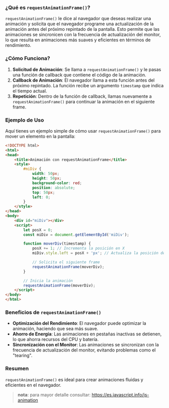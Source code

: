 ### ¿Qué es `requestAnimationFrame()`?

`requestAnimationFrame()` le dice al navegador que deseas realizar una animación y solicita que el navegador programe una actualización de la animación antes del próximo repintado de la pantalla. Esto permite que las animaciones se sincronicen con la frecuencia de actualización del monitor, lo que resulta en animaciones más suaves y eficientes en términos de rendimiento.

### ¿Cómo Funciona?

1. **Solicitud de Animación**: Se llama a `requestAnimationFrame()` y le pasas una función de callback que contiene el código de la animación.
2. **Callback de Animación**: El navegador llama a esta función antes del próximo repintado. La función recibe un argumento `timestamp` que indica el tiempo actual.
3. **Repetición**: Dentro de la función de callback, llamas nuevamente a `requestAnimationFrame()` para continuar la animación en el siguiente frame.

### Ejemplo de Uso

Aquí tienes un ejemplo simple de cómo usar `requestAnimationFrame()` para mover un elemento en la pantalla:

```html
<!DOCTYPE html>
<html>
<head>
    <title>Animación con requestAnimationFrame</title>
    <style>
        #miDiv {
            width: 50px;
            height: 50px;
            background-color: red;
            position: absolute;
            top: 50px;
            left: 0;
        }
    </style>
</head>
<body>
    <div id="miDiv"></div>
    <script>
        let posX = 0;
        const miDiv = document.getElementById('miDiv');

        function moverDiv(timestamp) {
            posX += 1; // Incrementa la posición en X
            miDiv.style.left = posX + 'px'; // Actualiza la posición del div

            // Solicita el siguiente frame
            requestAnimationFrame(moverDiv);
        }

        // Inicia la animación
        requestAnimationFrame(moverDiv);
    </script>
</body>
</html>
```

### Beneficios de `requestAnimationFrame()`

- **Optimización del Rendimiento**: El navegador puede optimizar la animación, haciendo que sea más suave.
- **Ahorro de Energía**: Las animaciones en pestañas inactivas se detienen, lo que ahorra recursos del CPU y batería.
- **Sincronización con el Monitor**: Las animaciones se sincronizan con la frecuencia de actualización del monitor, evitando problemas como el "tearing".

### Resumen

`requestAnimationFrame()` es ideal para crear animaciones fluidas y eficientes en el navegador.

> **nota**: para mayor detalle consultar: https://es.javascript.info/js-animation
